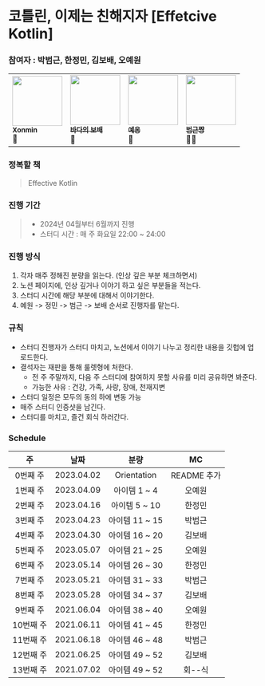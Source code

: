 # 코틀린, 이제는 친해지자 [Effetcive Kotlin]

### 참여자 : 박범근, 한정민, 김보배, 오예원

<table>
    <td><a href="https://github.com/xonmin"><img src="https://github.com/mash-up-kr/S3A/assets/63635886/d8346e94-9c21-440d-adb9-5c4a60969d6a" width="100px;" alt=""/><br /><sub><b>Xonmin</b></sub></a><br />💪</a></td>
    <td><a href="https://github.com/KimDoubleB"><img src="https://user-images.githubusercontent.com/37873745/221325093-bc9896e6-86a1-4ffe-9144-3ca6b1c03fbc.jpeg" width="100px;" alt=""/><br /><sub><b>바다의 보배</b></sub></a><br />🌊</a></td>
    <td><a href="https://github.com/yaeoni"><img src="https://github.com/mash-up-kr/S3A/assets/63635886/517f7af1-3fd0-4c93-9a9a-ee1eb321499a" width="100px;" alt=""/><br /><sub><b>예옹</b></sub></a><br />🙇‍</a></td>
    <td><a href="https://github.com/bbeomgeun"><img src="https://github.com/mash-up-kr/S3A/assets/63635886/80e4a0aa-b3b4-46f9-94a7-8eef4e32424a" width="100px;" alt=""/><br /><sub><b>범근쨩</b></sub></a><br />👼🏼</a></td>
  </tr>
</table>

### 정복할 책
> Effective Kotlin

### 진행 기간
> - 2024년 04월부터 6월까지 진행
> - 스터디 시간 : 매 주 화요일 22:00 ~ 24:00

### 진행 방식
1. 각자 매주 정해진 분량을 읽는다. (인상 깊은 부분 체크하면서)
2. 노션 페이지에, 인상 깊거나 이야기 하고 싶은 부분들을 적는다.
3. 스터디 시간에 해당 부분에 대해서 이야기한다.
4. 예원 -> 정민 -> 범근 -> 보배 순서로 진행자를 맡는다.

### 규칙
- 스터디 진행자가 스터디 마치고, 노션에서 이야기 나누고 정리한 내용을 깃헙에 업로드한다.
- 결석자는 재판을 통해 룰렛형에 처한다.
  - 전 주 주말까지, 다음 주 스터디에 참여하지 못할 사유를 미리 공유하면 봐준다.
  - 가능한 사유 : 건강, 가족, 사랑, 장애, 천재지변
- 스터디 일정은 모두의 동의 하에 변동 가능
- 매주 스터디 인증샷을 남긴다.
- 스터디를 마치고, 즐건 회식 하러간다.

### Schedule
|   주    |     날짜     |     분량      |    MC     |
|:------:|:----------:|:-----------:|:---------:|
| 0번째 주  | 2023.04.02 | Orientation | README 추가 ||
| 1번째 주  | 2023.04.09 |  아이템 1 ~ 4  |    오예원    |
| 2번째 주  | 2023.04.16 | 아이템 5 ~ 10  |    한정민    |
| 3번째 주  | 2023.04.23 | 아이템 11 ~ 15 |    박범근    |
| 4번째 주  | 2023.04.30 | 아이템 16 ~ 20 |    김보배    |
| 5번째 주  | 2023.05.07 | 아이템 21 ~ 25 |    오예원    |
| 6번째 주  | 2023.05.14 | 아이템 26 ~ 30 |    한정민    |
| 7번째 주  | 2023.05.21 | 아이템 31 ~ 33 |    박범근    |
| 8번째 주  | 2023.05.28 | 아이템 34 ~ 37 |    김보배    |
| 9번째 주  | 2021.06.04 | 아이템 38 ~ 40 |    오예원    |
| 10번째 주 | 2021.06.11 | 아이템 41 ~ 45 |    한정민    |
| 11번째 주 | 2021.06.18 | 아이템 46 ~ 48 |    박범근    |
| 12번째 주 | 2021.06.25 | 아이템 49 ~ 52 |    김보배    |
| 13번째 주 | 2021.07.02 | 아이템 49 ~ 52 |   회--식    |